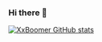 ### Hi there 👋

<!--
**XxBoomer/XxBoomer** is a ✨ _special_ ✨ repository because its `README.md` (this file) appears on your GitHub profile.

Here are some ideas to get you started:

- 🌱 I’m currently learning
- 📫 How to reach me: mail: xxboomerxd@gmail.com
                      disc: XxBoomer#3021
- 😄 Pronouns: Bom
-->
[![XxBoomer GitHub stats](https://github-readme-stats.vercel.app/api?username=XxBoomer&show_icons=true&hide_border=true&theme=dracula)](https://github-readme-stats.vercel.app/api?username=XxBoomer&show_icons=true&hide_border=true&theme=dracula)
